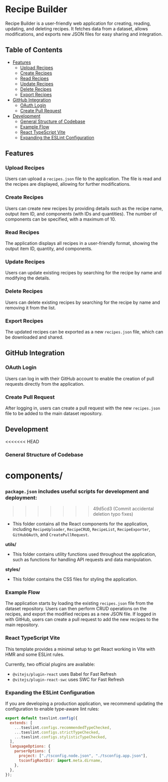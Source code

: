 # Recipe Builder

Recipe Builder is a user-friendly web application for creating, reading, updating, and deleting recipes. It fetches data from a dataset, allows modifications, and exports new JSON files for easy sharing and integration.

## Table of Contents

- [Features](#features)
  - [Upload Recipes](#upload-recipes)
  - [Create Recipes](#create-recipes)
  - [Read Recipes](#read-recipes)
  - [Update Recipes](#update-recipes)
  - [Delete Recipes](#delete-recipes)
  - [Export Recipes](#export-recipes)
- [GitHub Integration](#github-integration)
  - [OAuth Login](#oauth-login)
  - [Create Pull Request](#create-pull-request)
- [Development](#development)
  - [General Structure of Codebase](#general-structure-of-codebase)
  - [Example Flow](#example-flow)
  - [React TypeScript Vite](#react-typescript-vite)
  - [Expanding the ESLint Configuration](#expanding-the-eslint-configuration)

## Features

### Upload Recipes

Users can upload a `recipes.json` file to the application. The file is read and the recipes are displayed, allowing for further modifications.

### Create Recipes

Users can create new recipes by providing details such as the recipe name, output item ID, and components (with IDs and quantities). The number of components can be specified, with a maximum of 10.

### Read Recipes

The application displays all recipes in a user-friendly format, showing the output item ID, quantity, and components.

### Update Recipes

Users can update existing recipes by searching for the recipe by name and modifying the details.

### Delete Recipes

Users can delete existing recipes by searching for the recipe by name and removing it from the list.

### Export Recipes

The updated recipes can be exported as a new `recipes.json` file, which can be downloaded and shared.

## GitHub Integration

### OAuth Login

Users can log in with their GitHub account to enable the creation of pull requests directly from the application.

### Create Pull Request

After logging in, users can create a pull request with the new `recipes.json` file to be added to the main dataset repository.

## Development

<<<<<<< HEAD
### General Structure of Codebase

**components/**
=======
### `package.json` includes useful scripts for development and deployment:
>>>>>>> 49d5cd3 (Commit accidental deletion typo fixes)

- This folder contains all the React components for the application, including `RecipeUploader`, `RecipeCRUD`, `RecipeList`, `RecipeExporter`, `GitHubOAuth`, and `CreatePullRequest`.

**utils/**

- This folder contains utility functions used throughout the application, such as functions for handling API requests and data manipulation.

**styles/**

- This folder contains the CSS files for styling the application.

### Example Flow

The application starts by loading the existing `recipes.json` file from the dataset repository. Users can then perform CRUD operations on the recipes, and export the modified recipes as a new JSON file. If logged in with GitHub, users can create a pull request to add the new recipes to the main repository.

### React TypeScript Vite

This template provides a minimal setup to get React working in Vite with HMR and some ESLint rules.

Currently, two official plugins are available:

- `@vitejs/plugin-react` uses Babel for Fast Refresh
- `@vitejs/plugin-react-swc` uses SWC for Fast Refresh

### Expanding the ESLint Configuration

If you are developing a production application, we recommend updating the configuration to enable type-aware lint rules:

```javascript
export default tseslint.config({
  extends: [
    ...tseslint.configs.recommendedTypeChecked,
    ...tseslint.configs.strictTypeChecked,
    ...tseslint.configs.stylisticTypeChecked,
  ],
  languageOptions: {
    parserOptions: {
      project: ["./tsconfig.node.json", "./tsconfig.app.json"],
      tsconfigRootDir: import.meta.dirname,
    },
  },
});
```
